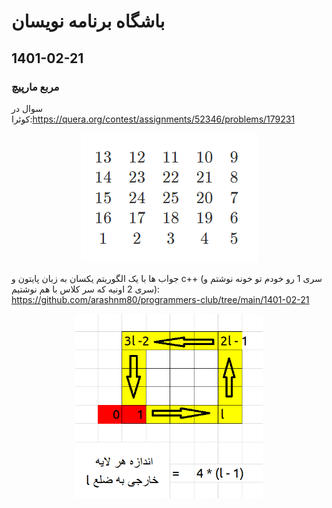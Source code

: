 # باشگاه برنامه نویسان
## 1401-02-21
### مربع مارپیچ
سوال در کوئرا:https://quera.org/contest/assignments/52346/problems/179231

<p align="center">
  <img src="1401-02-21/problem.png">
</p>

جواب ها با یک الگوریتم یکسان به زبان پایتون و c++ (سری 1 رو خودم تو خونه نوشتم و سری 2 اونیه که سر کلاس با هم نوشتیم): https://github.com/arashnm80/programmers-club/tree/main/1401-02-21

<p align="center">
  <img width="300" src="1401-02-21/1401-02-21.png">
</p>
